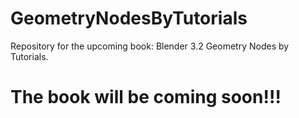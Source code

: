 # GeometryNodesByTutorials
Repository for the upcoming book: Blender 3.2 Geometry Nodes by Tutorials. 


# The book will be coming soon!!!



